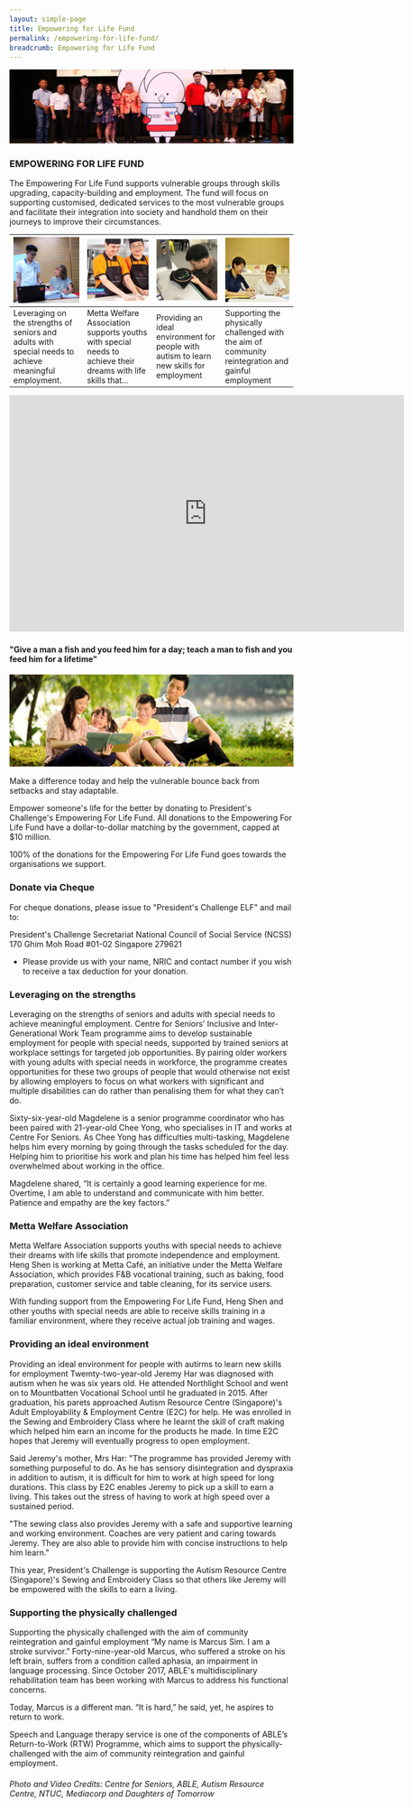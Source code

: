 ```yaml
---
layout: simple-page
title: Empowering for Life Fund
permalink: /empowering-for-life-fund/
breadcrumb: Empowering for Life Fund
---
```


![ELF Banner](/images/ELF-banner.jpg "Empowering for Life Fund Banner")

### EMPOWERING FOR LIFE FUND

The Empowering For Life Fund supports vulnerable groups through skills upgrading, capacity-building and employment. The fund will focus on supporting customised, dedicated services to the most vulnerable groups and facilitate their integration into society and handhold them on their journeys to improve their circumstances.

| [![Centre for Seniors](/images/EFL_seniors.jpg)](#centre-for-seniors) | [![Metta Welfare Association](/images/EFL_HengShen.jpg)](#metta-welfare-association) | [![Providing an ideal environment](/images/EFL_Jeremy.jpg)](#providing-an-ideal-environment) | [![Supporting the physically challenged](/images/EFL_Square.jpg)](#supporting-the-physically-challenged) |
|-----------------------|-----------------------|-----------------------|-----------------------|
| Leveraging on the strengths of seniors and adults with special needs to achieve meaningful employment. | Metta Welfare Association supports youths with special needs to achieve their dreams with life skills that... | Providing an ideal environment for people with autism to learn new skills for employment | Supporting the physically challenged with the aim of community reintegration and gainful employment |
 

<iframe width="700" height="419" src="https://www.youtube.com/embed/OmLc8SvR_dc" frameborder="0" allow="autoplay; encrypted-media" allowfullscreen></iframe>

#### "Give a man a fish and you feed him for a day; teach a man to fish and you feed him for a lifetime"

[![Donate Banner](/images/Family-1230-x-400.jpg "Donate Banner")](https://www.giving.sg/president-s-challenge/empower)

Make a difference today and help the vulnerable bounce back from setbacks and stay adaptable.  

Empower someone's life for the better by donating to President's Challenge's Empowering For Life Fund.  All donations to the Empowering For Life Fund have a dollar-to-dollar matching by the government, capped at $10 million.

100% of the donations for the Empowering For Life Fund goes towards the organisations we support.



### Donate via Cheque
For cheque donations, please issue to "President's Challenge ELF" and mail to:

President's Challenge Secretariat
National Council of Social Service (NCSS)
170 Ghim Moh Road #01-02
Singapore 279621
 
* Please provide us with your name, NRIC and contact number if you wish to receive a tax deduction for your donation.

### Leveraging on the strengths

Leveraging on the strengths of seniors and adults with special needs to achieve meaningful employment.
Centre for Seniors’ Inclusive and Inter-Generational Work Team programme aims to develop sustainable employment for people with special needs, supported by trained seniors at workplace settings for targeted job opportunities. By pairing older workers with young adults with special needs in workforce, the programme creates opportunities for these two groups of people that would otherwise not exist by allowing employers to focus on what workers with significant and multiple disabilities can do rather than penalising them for what they can’t do.
 
Sixty-six-year-old Magdelene is a senior programme coordinator who has been paired with 21-year-old Chee Yong, who specialises in IT and works at Centre For Seniors. As Chee Yong has difficulties multi-tasking, Magdelene helps him every morning by going through the tasks scheduled for the day. Helping him to prioritise his work and plan his time has helped him feel less overwhelmed about working in the office.
 
Magdelene shared, “It is certainly a good learning experience for me.  Overtime, I am able to understand and communicate with him better.  Patience and empathy are the key factors.”


### Metta Welfare Association

Metta Welfare Association supports youths with special needs to achieve their dreams with life skills that promote independence and employment.
Heng Shen is working at Metta Café, an initiative under the Metta Welfare Association, which provides F&B vocational training, such as baking, food preparation, customer service and table cleaning, for its service users.

With funding support from the Empowering For Life Fund, Heng Shen and other youths with special needs are able to receive skills training in a familiar environment, where they receive actual job training and wages.


### Providing an ideal environment

Providing an ideal environment for people with autirms to learn new skills for employment
Twemty-two-year-old Jeremy Har was diagnosed with autism when he was six years old. He attended Northlight School and went on to Mountbatten Vocational School until he graduated in 2015. After graduation, his parets approached Autism Resource Centre (Singapore)'s Adult Employability & Employment Centre (E2C) for help. He was enrolled in the Sewing and Embroidery Class where he learnt the skill of craft making which helped him earn an income for the products he made. In time E2C hopes that Jeremy will eventually progress to open employment.

Said Jeremy's mother, Mrs Har: "The programme has provided Jeremy with something purposeful to do. As he has sensory disintegration and dyspraxia in addition to autism, it is difficult for him to work at high speed for long durations. This class by E2C enables Jeremy to pick up a skill to earn a living. This takes out the stress of having to work at high speed over a sustained period. 

"The sewing class also provides Jeremy with a safe and supportive learning and working environment. Coaches are very patient and caring towards Jeremy. They are also able to provide him with concise instructions to help him learn."

This year, President's Challenge is supporting the Autism Resource Centre (Singapore)'s Sewing and Embroidery Class so that others like Jeremy will be empowered with the skills to earn a living.

### Supporting the physically challenged

Supporting the physically challenged with the aim of community reintegration and gainful employment
“My name is Marcus Sim. I am a stroke survivor.” Forty-nine-year-old Marcus, who suffered a stroke on his left brain, suffers from a condition called aphasia, an impairment in language processing. Since October 2017, ABLE's multidisciplinary rehabilitation team has been working with Marcus to address his functional concerns.

Today, Marcus is a different man. “It is hard,” he said, yet, he aspires to return to work.

Speech and Language therapy service is one of the components of ABLE’s Return-to-Work (RTW) Programme, which aims to support the physically-challenged with the aim of community reintegration and gainful employment.


###### Photo and Video Credits: *Centre for Seniors, ABLE, Autism Resource Centre, NTUC, Mediacorp and Daughters of Tomorrow*
